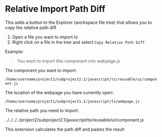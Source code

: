 # Relative Import Path Diff

This adds a button to the Explorer (workspace file tree) that allows you to copy the relative path diff

1. Open a file you want to import to
2. Right click on a file in the tree and select `Copy Relative Path Diff`

Example:

> You want to import this component into webpage.js

The component you want to import:

`/home/username/project2/subproject2.1/javascript/ts/reusable/ui/component.js`

The location of the webpage you have currently open:

`/home/username/project1/subproject1.1/javascript/ts/webpage.js`

The relative path you need to import:

../../../../project2/subproject2.1/javascript/ts/reusable/ui/component.js

This extension calculates the path diff and pastes the result

